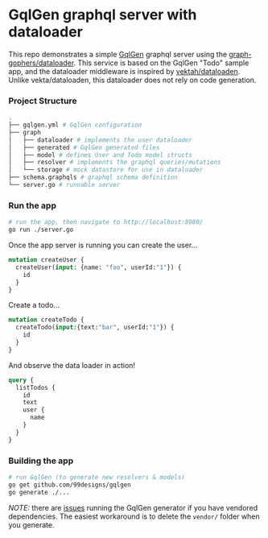 # GqlGen graphql server with dataloader

This repo demonstrates a simple [GqlGen](https://gqlgen.com/) graphql server using the [graph-gophers/dataloader](https://github.com/graph-gophers/dataloader). This service is based on the GqlGen "Todo" sample app, and the dataloader middleware is inspired by [vektah/dataloaden](https://github.com/vektah/dataloaden). Unlike vekta/dataloaden, this dataloader does not rely on code generation.

### Project Structure
```sh
.
├── gqlgen.yml # GqlGen configuration
├── graph
│   ├── dataloader # implements the user dataloader
│   ├── generated # GqlGen generated files
│   ├── model # defines User and Todo model structs
│   ├── resolver # implements the graphql queries/mutations
│   └── storage # mock datastore for use in dataloader
├── schema.graphqls # graphql schema definition
└── server.go # runnable server
```


### Run the app
```sh
# run the app, then navigate to http://localhost:8080/
go run ./server.go
```

Once the app server is running you can create the user...
```graphql
mutation createUser {
  createUser(input: {name: "foo", userId:"1"}) {
    id
  }
}
```

Create a todo...
```graphql
mutation createTodo {
  createTodo(input:{text:"bar", userId:"1"}) {
    id
  }
}
```

And observe the data loader in action!
```graphql
query {
  listTodos {
    id
    text
    user {
      name
    }
  }
}
```

### Building the app

```sh
# run GqlGen (to generate new resolvers & models)
go get github.com/99designs/gqlgen
go generate ./...
```

*NOTE:* there are [issues](https://github.com/99designs/gqlgen/issues/800) running the GqlGen generator if you have vendored dependencies. The easiest workaround is to delete the `vendor/` folder when you generate.
